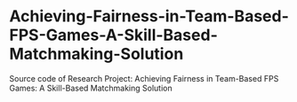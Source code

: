 # Achieving-Fairness-in-Team-Based-FPS-Games-A-Skill-Based-Matchmaking-Solution
Source code of Research Project: Achieving Fairness in Team-Based FPS Games:  A Skill-Based Matchmaking Solution
